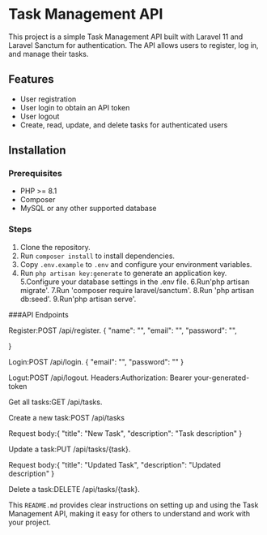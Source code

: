# Task Management API

This project is a simple Task Management API built with Laravel 11 and Laravel Sanctum for authentication. The API allows users to register, log in, and manage their tasks.

## Features

- User registration
- User login to obtain an API token
- User logout
- Create, read, update, and delete tasks for authenticated users

## Installation

### Prerequisites

- PHP >= 8.1
- Composer
- MySQL or any other supported database

### Steps

1. Clone the repository.
2. Run `composer install` to install dependencies.
3. Copy `.env.example` to `.env` and configure your environment variables.
4. Run `php artisan key:generate` to generate an application key.
5.Configure your database settings in the .env file.
6.Run'php artisan migrate'.
7.Run 'composer require laravel/sanctum'.
8.Run 'php artisan db:seed'.
9.Run'php artisan serve'.

###API Endpoints

Register:POST /api/register.
{
    "name": "<user name>",
    "email": "<email>",
    "password": "<password>",

}

Login:POST /api/login.
{
    "email": "<email>",
    "password": "<password>"
}

Logut:POST /api/logout.
Headers:Authorization: Bearer your-generated-token

Get all tasks:GET /api/tasks.

Create a new task:POST /api/tasks

Request body:{
    "title": "New Task",
    "description": "Task description"
}

Update a task:PUT /api/tasks/{task}.

Request body:{
    "title": "Updated Task",
    "description": "Updated description"
}

Delete a task:DELETE /api/tasks/{task}.


This `README.md` provides clear instructions on setting up and using the Task Management API, making it easy for others to understand and work with your project.
